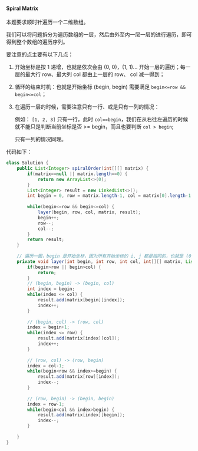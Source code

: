 #### Spiral Matrix

本题要求顺时针遍历一个二维数组。

我们可以将问题拆分为遍历数组的一层，然后由外至内一层一层的进行遍历，即可得到整个数组的遍历序列。

要注意的点主要有以下几点：

1. 开始坐标是按 1 递增，也就是依次会由 (0, 0)，(1, 1)... 开始一层的遍历；每一层的最大行 row、最大列 col 都由上一层的 row、 col 减一得到；
2. 循环的结束时机：也就是开始坐标 (begin, begin) 需要满足 `begin<=row && begin<=col`；
3. 在遍历一层的时候，需要注意只有一行、或是只有一列的情况：

    例如： `[1, 2, 3]` 只有一行，此时 `col==begin`，我们在从右往左遍历的时候就不能只是判断当前坐标是否 >= begin，而且也要判断 `col > begin`;

    只有一列的情况同理。

代码如下：

```java
class Solution {
    public List<Integer> spiralOrder(int[][] matrix) {
        if(matrix==null || matrix.length==0) {
            return new ArrayList<>(0);
        }
        List<Integer> result = new LinkedList<>();
        int begin = 0, row = matrix.length-1, col = matrix[0].length-1;
        
        while(begin<=row && begin<=col) {
            layer(begin, row, col, matrix, result);
            begin++;
            row--;
            col--;
        }
        return result;
    }
     
    // 遍历一圈，begin 是开始坐标，因为所有开始坐标的 i, j 都是相同的，也就是 (0, 0), (1, 1)...
    private void layer(int begin, int row, int col, int[][] matrix, List<Integer> result) {
        if(begin>row || begin>col) {
            return;
        }
        // (begin, begin) -> (begin, col)
        int index = begin;
        while(index <= col) {
            result.add(matrix[begin][index]);
            index++;
        }
        
        // (begin, col) -> (row, col)
        index = begin+1;
        while(index <= row) {
            result.add(matrix[index][col]);
            index++;
        }
        
        // (row, col) -> (row, begin)
        index = col-1;
        while(begin<row && index>=begin) {
            result.add(matrix[row][index]);
            index--;
        }
        
        // (row, begin) -> (begin, begin)
        index = row-1;
        while(begin<col && index>begin) {
            result.add(matrix[index][begin]);
            index--;
        }
        
    }
}
```